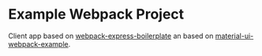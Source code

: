 # Example Webpack Project

Client app based on [webpack-express-boilerplate](https://github.com/christianalfoni/webpack-express-boilerplate) an based on [material-ui-webpack-example](https://github.com/christianalfoni/webpack-express-boilerplate).
